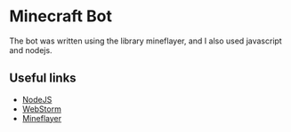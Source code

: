 # Minecraft Bot

The bot was written using the library mineflayer, and I also used javascript and nodejs.

## Useful links

+ [NodeJS](https://nodejs.org/en)
+ [WebStorm](https://www.jetbrains.com/ru-ru/webstorm/download/#section=windows)
+ [Mineflayer](https://github.com/PrismarineJS/mineflayer)